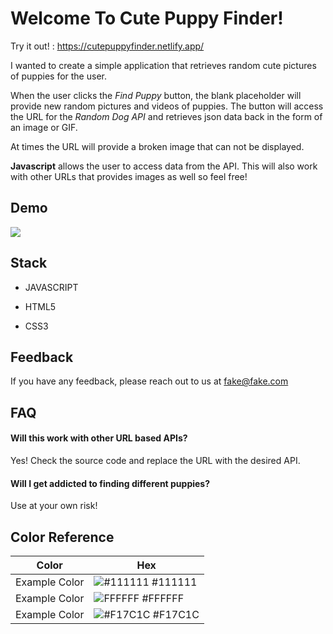 # Welcome To Cute Puppy Finder!

Try it out! : https://cutepuppyfinder.netlify.app/ 

I wanted to create a simple application that retrieves random cute pictures of puppies for the user.

When the user clicks the _Find Puppy_ button, the blank placeholder will provide new random pictures and videos of puppies.
The button will access the URL for the _Random Dog API_ and retrieves json data back in the form of an image or GIF.

At times the URL will provide a broken image that can not be displayed.

**Javascript** allows the user to access data from the API. This will also work with other URLs that provides images as well so feel free!

## Demo
![ ](https://giphy.com/embed/Nb3DQjjEJ0bzcc1GxB.gif)

  
## Stack

- JAVASCRIPT

- HTML5

- CSS3

  
## Feedback

If you have any feedback, please reach out to us at fake@fake.com

  
## FAQ

#### Will this work with other URL based APIs?

Yes! Check the source code and replace the URL with the desired API.

#### Will I get addicted to finding different puppies?

Use at your own risk!

  ## Color Reference

| Color             | Hex                                                                |
| ----------------- | ------------------------------------------------------------------ |
| Example Color | ![#111111](https://via.placeholder.com/10/111111?text=+) #111111 |
| Example Color | ![FFFFFF](https://via.placeholder.com/10/FFFFFF?text=+) #FFFFFF |
| Example Color | ![#F17C1C](https://via.placeholder.com/10/F17C1C?text=+) #F17C1C |

